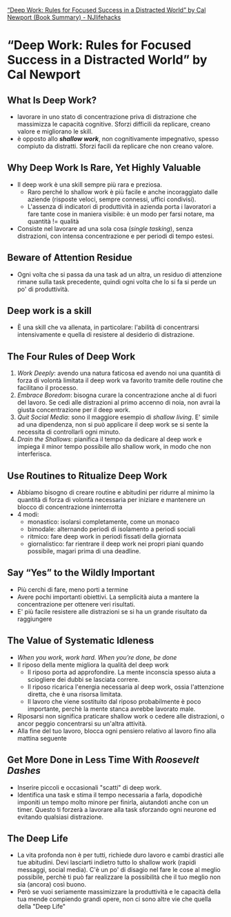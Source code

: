 [“Deep Work: Rules for Focused Success in a Distracted World” by Cal Newport (Book Summary) - NJlifehacks](https://www.njlifehacks.com/deep-work-cal-newport-summary/)

# “Deep Work: Rules for Focused Success in a Distracted World” by Cal Newport

## What Is Deep Work?
- lavorare in uno stato di concentrazione priva di distrazione che massimizza le capacità cognitive. Sforzi difficili da replicare, creano valore e migliorano le skill.
- è opposto allo ***shallow work***, non cognitivamente impegnativo, spesso compiuto da distratti. Sforzi facili da replicare che non creano valore.

## Why Deep Work Is Rare, Yet Highly Valuable
- Il deep work è una skill sempre più rara e preziosa.
	- Raro perché lo shallow work è più facile e anche incoraggiato dalle aziende (risposte veloci, sempre connessi, uffici condivisi).
	- L'assenza di indicatori di produttività in azienda porta i lavoratori a fare tante  cose in maniera visibile: è un modo per farsi notare, ma quantità != qualità
- Consiste nel lavorare ad una sola cosa (_single tasking_), senza distrazioni, con intensa concentrazione e per periodi di tempo estesi.

## Beware of Attention Residue
- Ogni volta che si passa da una task ad un altra, un residuo di attenzione rimane sulla task precedente, quindi ogni volta che lo si fa si perde un po' di produttività.

## Deep work is a skill
- È una skill che va allenata, in particolare: l'abilità di concentrarsi intensivamente e quella di resistere al desiderio di distrazione.

## The Four Rules of Deep Work
1. *Work Deeply*: avendo una natura faticosa ed avendo noi una quantità di forza di volontà limitata il deep work va favorito tramite delle routine che facilitano il processo.
2. *Embrace Boredom*: bisogna curare la concentrazione anche al di fuori del lavoro. Se cedi alle distrazioni al primo accenno di noia, non avrai la giusta concentrazione per il deep work.
3. *Quit Social Media*: sono il maggiore esempio di _shallow living_. E' simile ad una dipendenza, non si può applicare il deep work se si sente la necessita di controllarli ogni minuto.
4. *Drain the Shallows*: pianifica il tempo da dedicare al deep work e impiega il minor tempo possibile allo shallow work, in modo che non interferisca.

## Use Routines to Ritualize Deep Work
- Abbiamo bisogno di creare routine e abitudini per ridurre al minimo la quantità di forza di volontà necessaria per iniziare e mantenere un blocco di concentrazione ininterrotta
- 4 modi:
	- monastico: isolarsi completamente, come un monaco
	- bimodale: alternando periodi di isolamento a periodi sociali
	- ritmico: fare deep work in periodi fissati della giornata
	- giornalistico: far rientrare il deep work nei propri piani quando possibile, magari prima di una deadline.

## Say “Yes” to the Wildly Important
- Più cerchi di fare, meno porti a termine
- Avere pochi importanti obiettivi. La semplicità aiuta a mantere la concentrazione per ottenere veri risultati.
- E' più facile resistere alle distrazioni se si ha un grande risultato da raggiungere

## The Value of Systematic Idleness
- _When you work, work hard. When you’re done, be done_
- Il riposo della mente migliora la qualità del deep work
	- Il riposo porta ad approfondire. La mente inconscia spesso aiuta a sciogliere dei dubbi se lasciata correre.
	- Il riposo ricarica l'energia necessaria al deep work, ossia l'attenzione diretta, che è una risorsa limitata.
	- Il lavoro che viene sostituito dal riposo probabilmente è poco importante, perchè la mente stanca avrebbe lavorato male.
- Riposarsi non significa praticare shallow work o cedere alle distrazioni, o ancor peggio concentrarsi su un'altra attività.
- Alla fine del tuo lavoro, blocca ogni pensiero relativo al lavoro fino alla mattina seguente

## Get More Done in Less Time With _Roosevelt Dashes_
- Inserire piccoli e occasionali "scatti" di deep work.
- Identifica una task e stima il tempo necessaria a farla, dopodichè imponiti un tempo molto minore per finirla, aiutandoti anche con un timer. Questo ti forzerà a lavorare alla task sforzando ogni neurone ed evitando qualsiasi distrazione.

## The Deep Life
- La vita profonda non è per tutti, richiede duro lavoro e cambi drastici alle tue abitudini. Devi lasciarti indietro tutto lo shallow work (rapidi messaggi, social media). C'è un po' di disagio nel fare le cose al meglio possibile, perchè ti può far realizzare la possibilità che il tuo meglio non sia (ancora) così buono.
- Però se vuoi seriamente massimizzare la produttività e le capacità della tua mende compiendo grandi opere, non ci sono altre vie che quella della "Deep Life"
